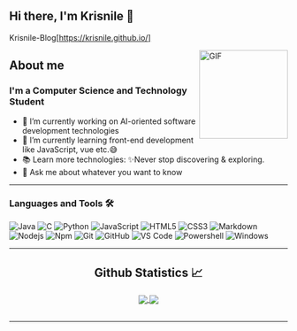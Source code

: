 ## Hi there, I'm Krisnile 👋
Krisnile-Blog[https://krisnile.github.io/]

<img align="right" alt="GIF" height="160px" src="https：//user-images.githubusercontent.com/5713670/87202985-820dcb80-c2b6-11ea-9f56-7ec461c497c3.gif" />

## About me
### I'm a Computer Science and Technology Student 

- 🔭 I’m currently working on AI-oriented software development technologies
- 🌱 I’m currently learning front-end development like JavaScript, vue etc.😅
- 📚 Learn more technologies: ✨Never stop discovering & exploring.
- 💬 Ask me about whatever you want to know

---

### Languages and Tools 🛠 

![Java](http://img.shields.io/badge/-Java-5B4638?style=flat-square&logo=java&logoColor=ffffff)
![C](http://img.shields.io/badge/-C-A8B9CC?style=flat-square&logo=c&logoColor=ffffff)
![Python](http://img.shields.io/badge/-Python-3776AB?style=flat-square&logo=python&logoColor=ffffff)
![JavaScript](https://img.shields.io/badge/-JavaScript-%23F7DF1C?style=flat-square&logo=javascript&logoColor=000000&labelColor=%23F7DF1C&color=%23FFCE5A)
![HTML5](https://img.shields.io/badge/-HTML5-%23E44D27?style=flat-square&logo=html5&logoColor=ffffff)
![CSS3](https://img.shields.io/badge/-CSS3-%231572B6?style=flat-square&logo=css3)
![Markdown](https://img.shields.io/badge/-Markdown-000000?style=flat-square&logo=markdown)
![Nodejs](https://img.shields.io/badge/-Nodejs-339933?style=flat-square&logo=Node.js&logoColor=ffffff)
![Npm](https://img.shields.io/badge/-npm-CB3837?style=flat-square&logo=npm)
![Git](https://img.shields.io/badge/-Git-%23F05032?style=flat-square&logo=git&logoColor=%23ffffff)
![GitHub](https://img.shields.io/badge/-GitHub-181717?style=flat-square&logo=github)
![VS Code](http://img.shields.io/badge/-VS%20Code-007ACC?style=flat-square&logo=visual-studio-code&logoColor=ffffff)
![Powershell](http://img.shields.io/badge/-Powershell-5391FE?style=flat-square&logo=powershell&logoColor=ffffff)
![Windows](http://img.shields.io/badge/-Windows-0078D6?style=flat-square&logo=windows&logoColor=ffffff)

---

<h2 align="center"> Github Statistics 📈 </h2>
  
<div align="center"> 
     <a href="">
      <img align="center" src="https://github-readme-stats-sigma-five.vercel.app/api?username=Krisnile&show_icons=true&include_all_commits=true&count_private=true&theme=tokyonight&line_height=40" />
    </a>
    <a href="">
      <img align="center" src="https://github-readme-stats.vercel.app/api/top-langs/?username=Krisnile&theme=tokyonight&line_height=40&hide=css"/>
    </a>
</div>

<br/>

---

<!--
**Krisnile/Krisnile** is a ✨ _special_ ✨ repository because its `README.md` (this file) appears on your GitHub profile.

Here are some ideas to get you started:

- 🔭 I’m currently working on ...
- 🌱 I’m currently learning ...
- 👯 I’m looking to collaborate on ...
- 🤔 I’m looking for help with ...
- 💬 Ask me about ...
- 📫 How to reach me: ...
- 😄 Pronouns: ...
- ⚡ Fun fact: ...
-->
